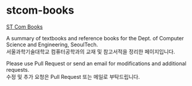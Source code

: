 # stcom-books

[ST Com Books](https://stcombook.hirame59.com/)

A summary of textbooks and reference books for the Dept. of Computer Science and Engineering, SeoulTech.  
서울과학기술대학교 컴퓨터공학과의 교재 및 참고서적을 정리한 페이지입니다.

Please use Pull Request or send an email for modifications and additional requests.  
수정 및 추가 요청은 Pull Request 또는 메일로 부탁드립니다.
